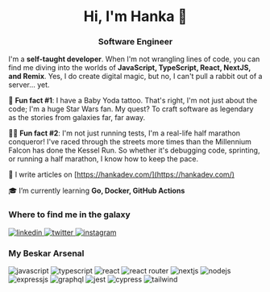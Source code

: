 <h1 align="center">Hi, I'm Hanka 👋</h1>
<h3 align="center">Software Engineer</h3>

I'm a **self-taught developer**. When I'm not wrangling lines of code, you can find me diving into the worlds of **JavaScript, TypeScript, React, NextJS, and Remix**. Yes, I do create digital magic, but no, I can't pull a rabbit out of a server... yet.

🌟 **Fun fact #1**: I have a Baby Yoda tattoo. That's right, I'm not just about the code; I'm a huge Star Wars fan. My quest? To craft software as legendary as the stories from galaxies far, far away.

🏃‍♀️ **Fun fact #2**: I'm not just running tests, I'm a real-life half marathon conqueror! I've raced through the streets more times than the Millennium Falcon has done the Kessel Run. So whether it's debugging code, sprinting, or running a half marathon, I know how to keep the pace.

📝 I write articles on [https://hankadev.com/](https://hankadev.com/)

🎓 I’m currently learning **Go, Docker, GitHub Actions**

<h3 align="left">Where to find me in the galaxy</h3>

<a href="https://linkedin.com/in/hana-klingova" target="_blank">
 <img src="https://img.shields.io/badge/LinkedIn-0077B5?style=for-the-badge&logo=linkedin&logoColor=white" alt="linkedin" />
</a>
<a href="https://twitter.com/hankadev" target="_blank">
  <img src="https://img.shields.io/badge/X-000000?style=for-the-badge&logo=x&logoColor=white" alt="twitter" />
</a>
<a href="https://instagram.com/hankadev" target="_blank">
  <img src="https://img.shields.io/badge/Instagram-E4405F?style=for-the-badge&logo=instagram&logoColor=white" alt="instagram"/>
</a>

<h3 align="left">My Beskar Arsenal</h3>
<div display:"flex">
  <img src="https://img.shields.io/badge/JavaScript-323330?style=for-the-badge&logo=javascript&logoColor=F7DF1E" alt="javascript"/>
  <img src="https://img.shields.io/badge/TypeScript-007ACC?style=for-the-badge&logo=typescript&logoColor=white" alt="typescript"/>
  <img src="https://img.shields.io/badge/React-20232A?style=for-the-badge&logo=react&logoColor=61DAFB" alt="react"/>
  <img src="https://img.shields.io/badge/React_Router-CA4245?style=for-the-badge&logo=react-router&logoColor=white" alt="react router"/>
  <img src="https://img.shields.io/badge/next%20js-000000?style=for-the-badge&logo=nextdotjs&logoColor=white" alt="nextjs"/>
  <img src="https://img.shields.io/badge/Node%20js-339933?style=for-the-badge&logo=nodedotjs&logoColor=white" alt="nodejs"/>
  <img src="https://img.shields.io/badge/Express%20js-000000?style=for-the-badge&logo=express&logoColor=white" alt="expressjs" />
  <img src="https://img.shields.io/badge/GraphQl-E10098?style=for-the-badge&logo=graphql&logoColor=white" alt="graphql" />
  <img src="https://img.shields.io/badge/Jest-C21325?style=for-the-badge&logo=jest&logoColor=white" alt="jest" />
  <img src="https://img.shields.io/badge/Cypress-17202C?style=for-the-badge&logo=cypress&logoColor=white" alt="cypress" />
  <img src="https://img.shields.io/badge/Tailwind_CSS-38B2AC?style=for-the-badge&logo=tailwind-css&logoColor=white" alt="tailwind" />
</div>
